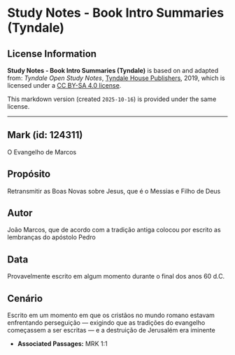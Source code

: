 # Study Notes - Book Intro Summaries (Tyndale)

## License Information

**Study Notes - Book Intro Summaries (Tyndale)** is based on and adapted from: _Tyndale Open Study Notes_, [Tyndale House Publishers](https://tyndaleopenresources.com/), 2019, which is licensed under a [CC BY-SA 4.0 license](https://creativecommons.org/licenses/by-sa/4.0/legalcode.en).

This markdown version (created `2025-10-16`) is provided under the same license.



--------------------------------

## Mark (id: 124311)

O Evangelho de Marcos

Propósito
---------

Retransmitir as Boas Novas sobre Jesus, que é o Messias e Filho de Deus

Autor
-----

João Marcos, que de acordo com a tradição antiga colocou por escrito as lembranças do apóstolo Pedro

Data
----

Provavelmente escrito em algum momento durante o final dos anos 60 d.C.

Cenário
-------

Escrito em um momento em que os cristãos no mundo romano estavam enfrentando perseguição — exigindo que as tradições do evangelho começassem a ser escritas — e a destruição de Jerusalém era iminente

* **Associated Passages:** MRK 1:1

